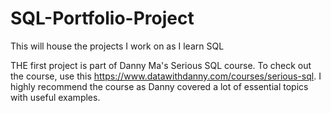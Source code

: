 # SQL-Portfolio-Project
This will house the projects I work on as I learn SQL

THE first project is part of Danny Ma's Serious SQL course. To check out the course, use this https://www.datawithdanny.com/courses/serious-sql. I highly recommend the course as Danny covered a lot of essential topics with useful examples. 

